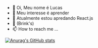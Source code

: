 - 👋 Oi, Meu nome é Lucas
- 👀 Meu interesse é aprender
- 🌱 Atualmente estou apredando React.js
- 🤔 (Brink's)
- 📫 How to reach me ...

[![Anurag's GitHub stats](https://github-readme-stats.vercel.app/api?username=lucas-p0)](https://github.com/anuraghazra/github-readme-stats)

            
            
          
          
<!---
Lucas-p0/Lucas-p0 is a ✨ special ✨ repository because its `README.md` (this file) appears on your GitHub profile.
You can click the Preview link to take a look at your changes.
--->

